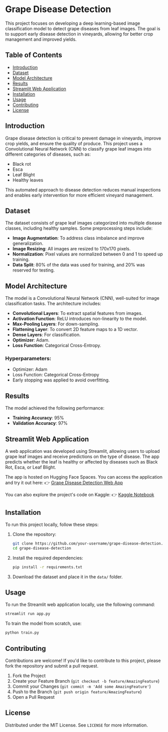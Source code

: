 # Grape Disease Detection

This project focuses on developing a deep learning-based image classification model to detect grape diseases from leaf images. The goal is to support early disease detection in vineyards, allowing for better crop management and improved yields.

## Table of Contents
- [Introduction](#introduction)
- [Dataset](#dataset)
- [Model Architecture](#model-architecture)
- [Results](#results)
- [Streamlit Web Application](#streamlit-web-application)
- [Installation](#installation)
- [Usage](#usage)
- [Contributing](#contributing)
- [License](#license)

## Introduction
Grape disease detection is critical to prevent damage in vineyards, improve crop yields, and ensure the quality of produce. This project uses a Convolutional Neural Network (CNN) to classify grape leaf images into different categories of diseases, such as:
- Black rot
- Esca
- Leaf Blight
- Healthy leaves

This automated approach to disease detection reduces manual inspections and enables early intervention for more efficient vineyard management.

## Dataset
The dataset consists of grape leaf images categorized into multiple disease classes, including healthy samples. Some preprocessing steps include:
- **Image Augmentation**: To address class imbalance and improve generalization.
- **Image Resizing**: All images are resized to 170x170 pixels.
- **Normalization**: Pixel values are normalized between 0 and 1 to speed up training.
- **Data Split**: 80% of the data was used for training, and 20% was reserved for testing.

## Model Architecture
The model is a Convolutional Neural Network (CNN), well-suited for image classification tasks. The architecture includes:
- **Convolutional Layers**: To extract spatial features from images.
- **Activation Function**: ReLU introduces non-linearity to the model.
- **Max-Pooling Layers**: For down-sampling.
- **Flattening Layer**: To convert 2D feature maps to a 1D vector.
- **Dense Layers**: For classification.
- **Optimizer**: Adam.
- **Loss Function**: Categorical Cross-Entropy.

### Hyperparameters:
- Optimizer: Adam
- Loss Function: Categorical Cross-Entropy
- Early stopping was applied to avoid overfitting.

## Results
The model achieved the following performance:
- **Training Accuracy**: 95%
- **Validation Accuracy**: 97%

## Streamlit Web Application
A web application was developed using Streamlit, allowing users to upload grape leaf images and receive predictions on the type of disease. The app predicts whether the leaf is healthy or affected by diseases such as Black Rot, Esca, or Leaf Blight.

The app is hosted on Hugging Face Spaces. You can access the application and try it out here:
👉 [Grape Disease Detection Web App](https://huggingface.co/spaces/poluhamdi/GrapeDiseaseDetector)

You can also explore the project's code on Kaggle:
👉 [Kaggle Notebook](https://www.kaggle.com/code/hamdipolu/grape-disease-detection)

## Installation
To run this project locally, follow these steps:

1. Clone the repository:
    ```bash
    git clone https://github.com/your-username/grape-disease-detection.git
    cd grape-disease-detection
    ```

2. Install the required dependencies:
    ```bash
    pip install -r requirements.txt
    ```

3. Download the dataset and place it in the `data/` folder.

## Usage
To run the Streamlit web application locally, use the following command:
```bash
streamlit run app.py
```

To train the model from scratch, use:
```bash
python train.py
```

## Contributing
Contributions are welcome! If you'd like to contribute to this project, please fork the repository and submit a pull request.

1. Fork the Project
2. Create your Feature Branch (`git checkout -b feature/AmazingFeature`)
3. Commit your Changes (`git commit -m 'Add some AmazingFeature'`)
4. Push to the Branch (`git push origin feature/AmazingFeature`)
5. Open a Pull Request

## License
Distributed under the MIT License. See `LICENSE` for more information.
